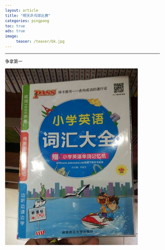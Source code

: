 ```yaml
---
layout: article
title: "明天乒乓球比赛"
categories: pingpang
toc: true
ads: true
image:
     teaser: /teaser/bk.jpg
---
```


---

争拿第一

![chinese](/images/chinese/0123_4.jpg)